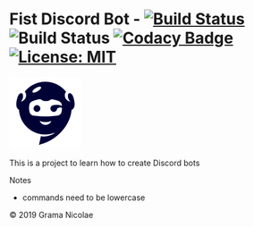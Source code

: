 # Fist Discord Bot - [![Build Status](https://travis-ci.com/gramanicu/firstDiscordBot.svg?branch=master)](https://travis-ci.com/gramanicu/firstDiscordBot) ![Build Status](https://github.com/gramanicu/firstDiscordBot/workflows/GitHub%20Check/badge.svg) [![Codacy Badge](https://api.codacy.com/project/badge/Grade/c8cc752c20b642329609ca221986acdf)](https://www.codacy.com/manual/gramanicu/firstDiscordBot?utm_source=github.com&utm_medium=referral&utm_content=gramanicu/firstDiscordBot&utm_campaign=Badge_Grade) [![License: MIT](https://img.shields.io/badge/License-MIT-yellow.svg)](https://opensource.org/licenses/MIT)

![Logo](./images/BlueBotSmall.png "Logo")

This is a project to learn how to create Discord bots

Notes

-   commands need to be lowercase

© 2019 Grama Nicolae
